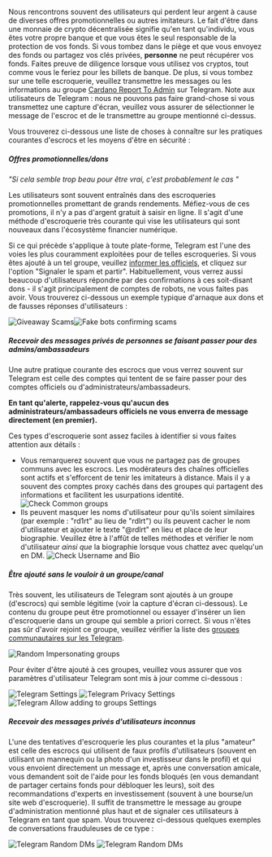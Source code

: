 Nous rencontrons souvent des utilisateurs qui perdent leur argent à cause de diverses offres promotionnelles ou autres imitateurs. Le fait d'être dans une monnaie de crypto décentralisée signifie qu'en tant qu'individu, vous êtes votre propre banque et que vous êtes le seul responsable de la protection de vos fonds.
Si vous tombez dans le piège et que vous envoyez des fonds ou partagez vos clés privées, **personne** ne peut récupérer vos fonds. Faites preuve de diligence lorsque vous utilisez vos cryptos, tout comme vous le feriez pour les billets de banque.
De plus, si vous tombez sur une telle escroquerie, veuillez transmettre les messages ou les informations au groupe [Cardano Report To Admin](https://t.me/CardanoReportToAdmin) sur Telegram.
Note aux utilisateurs de Telegram : nous ne pouvons pas faire grand-chose si vous transmettez une capture d'écran, veuillez vous assurer de sélectionner le message de l'escroc et de le transmettre au groupe mentionné ci-dessus.

Vous trouverez ci-dessous une liste de choses à connaître sur les pratiques courantes d'escrocs et les moyens d'être en sécurité :

##### Offres promotionnelles/dons

*"Si cela semble trop beau pour être vrai, c'est probablement le cas "*

Les utilisateurs sont souvent entraînés dans des escroqueries promotionnelles promettant de grands rendements. Méfiez-vous de ces promotions, il n'y a pas d'argent gratuit à saisir en ligne.
Il s'agit d'une méthode d'escroquerie très courante qui vise les utilisateurs qui sont nouveaux dans l'écosystème financier numérique.

Si ce qui précède s'applique à toute plate-forme, Telegram est l'une des voies les plus couramment exploitées pour de telles escroqueries. Si vous êtes ajouté à un tel groupe, veuillez [informer les officiels](https://t.me/CardanoReportToAdmin), et cliquez sur l'option "Signaler le spam et partir". Habituellement, vous verrez aussi beaucoup d'utilisateurs répondre par des confirmations à ces soit-disant dons - il s'agit principalement de comptes de robots, ne vous faites pas avoir.
Vous trouverez ci-dessous un exemple typique d'arnaque aux dons et de fausses réponses d'utilisateurs :

![Giveaway Scams](https://raw.githubusercontent.com/cardano-community/support-faq/images/docs/images/giveaway-scam1.jpg)![Fake bots confirming scams](https://raw.githubusercontent.com/cardano-community/support-faq/images/docs/images/giveaway-scam2.jpg)

##### Recevoir des messages privés de personnes se faisant passer pour des admins/ambassadeurs

Une autre pratique courante des escrocs que vous verrez souvent sur Telegram est celle des comptes qui tentent de se faire passer pour des comptes officiels ou d'administrateurs/ambassadeurs.

**En tant qu'alerte, rappelez-vous qu'aucun des administrateurs/ambassadeurs officiels ne vous enverra de message directement (en premier).**

Ces types d'escroquerie sont assez faciles à identifier si vous faites attention aux détails :
- Vous remarquerez souvent que vous ne partagez pas de groupes communs avec les escrocs. Les modérateurs des chaînes officielles sont actifs et s'efforcent de tenir les imitateurs à distance. Mais il y a souvent des comptes proxy cachés dans des groupes qui partagent des informations et facilitent les usurpations identité.
![Check Common groups](https://raw.githubusercontent.com/cardano-community/support-faq/images/docs/images/tg-impersonator-check-1.jpg)
- Ils peuvent masquer les noms d'utilisateur pour qu'ils soient similaires (par exemple : "rd1rt" au lieu de "rdlrt") ou ils peuvent cacher le nom d'utilisateur et ajouter le texte "@rdlrt"  en lieu et place de leur biographie. Veuillez être à l'affût de telles méthodes et vérifier le nom d'utilisateur *ainsi que* la biographie lorsque vous chattez avec quelqu'un en DM.
![Check Username and Bio](https://raw.githubusercontent.com/cardano-community/support-faq/images/docs/images/tg-impersonator-check-2.jpg)

##### Être ajouté sans le vouloir à un groupe/canal

Très souvent, les utilisateurs de Telegram sont ajoutés à un groupe (d'escrocs) qui semble légitime (voir la capture d'écran ci-dessous). Le contenu du groupe peut être promotionnel ou essayer d'insérer un lien d'escroquerie dans un groupe qui semble a priori correct. Si vous n'êtes pas sûr d'avoir rejoint ce groupe, veuillez vérifier la liste des [groupes communautaires sur les Telegram](https://t.me/Cardano/271989).

![Random Impersonating groups](https://raw.githubusercontent.com/cardano-community/support-faq/images/docs/images/random-impersonating-groups.jpg)

Pour éviter d'être ajouté à ces groupes, veuillez vous assurer que vos paramètres d'utilisateur Telegram sont mis à jour comme ci-dessous :

![Telegram Settings](https://raw.githubusercontent.com/cardano-community/support-faq/images/docs/images/tg-privacy-settings-1.jpg)
![Telegram Privacy Settings](https://raw.githubusercontent.com/cardano-community/support-faq/images/docs/images/tg-privacy-settings-2.jpg)
![Telegram Allow adding to groups Settings](https://raw.githubusercontent.com/cardano-community/support-faq/images/docs/images/tg-privacy-settings-3.jpg)

##### Recevoir des messages privés d'utilisateurs inconnus

L'une des tentatives d'escroquerie les plus courantes et la plus "amateur" est celle des escrocs qui utilisent de faux profils d'utilisateurs (souvent en utilisant un mannequin ou la photo d'un investisseur dans le profil) et qui vous envoient directement un message et, après une conversation amicale, vous demandent soit de l'aide pour les fonds bloqués (en vous demandant de partager certains fonds pour débloquer les leurs), soit des recommandations d'experts en investissement (souvent à une bourse/un site web d'escroquerie). Il suffit de transmettre le message au groupe d'administration mentionné plus haut et de signaler ces utilisateurs à Telegram en tant que spam. Vous trouverez ci-dessous quelques exemples de conversations frauduleuses de ce type :

![Telegram Random DMs](https://raw.githubusercontent.com/cardano-community/support-faq/images/docs/images/tg-random-dm-1.jpg)
![Telegram Random DMs](https://raw.githubusercontent.com/cardano-community/support-faq/images/docs/images/tg-random-dm-2.jpg)
